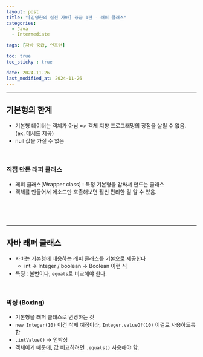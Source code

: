 ```yaml
---
layout: post
title: "[김영한의 실전 자바] 중급 1편 - 래퍼 클래스"
categories: 
  - Java
  - Intermediate

tags: [자바 중급, 인프런]

toc: true
toc_sticky : true

date: 2024-11-26
last_modified_at: 2024-11-26
---
```



---
## 기본형의 한계 
- 기본형 데이터는 객체가 아님 => 객체 지향 프로그래밍의 장점을 살릴 수 없음. (ex. 메서드 제공)
- null 값을 가질 수 없음

<br>

### 직접 만든 래퍼 클래스
- 래퍼 클래스(Wrapper class) : 특정 기본형을 감싸서 만드는 클래스
- 객체를 만들어서 메소드만 호출해보면 훨씬 편리한 걸 알 수 있음.

<br><br><br>

---
## 자바 래퍼 클래스
- 자바는 기본형에 대응하는 래퍼 클래스를 기본으로 제공한다
  - int -> Integer / boolean -> Boolean 이런 식
- 특징 : 불변이다, ``equals``로 비교해야 한다.

<br>

### 박싱 (Boxing)
- 기본형을 래퍼 클래스로 변경하는 것 
- ``new Integer(10)`` 이건 삭제 예정이라, ``Integer.valueOf(10)`` 이걸로 사용하도록 함
- ``.intValue()`` -> 언박싱 
- 객체이기 때문에, 값 비교하려면 ``.equals()`` 사용해야 함.